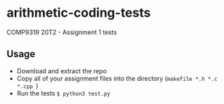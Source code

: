 # arithmetic-coding-tests

COMP9319 20T2 - Assignment 1 tests

## Usage

* Download and extract the repo
* Copy all of your assignment files into the directory (`makefile *.h *.c *.cpp `)
* Run the tests `$ python3 test.py`
